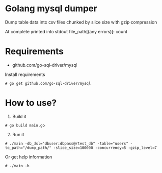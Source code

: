 Golang mysql dumper
=====

Dump table data into csv files chunked by slice size with gzip compression

At complete printed into stdout file_path[(any errors)]: count


Requirements
=====

* github.com/go-sql-driver/mysql


Install requirements

```
# go get github.com/go-sql-driver/mysql
```


How to use?
=====

1. Build it 

```
# go build main.go
```

2. Run it

```
# ./main -db_dsl="dbuser:dbpass@/test_db" -table="users" -to_path="/dump_path/" -slice_size=100000 -concurrency=5 -gzip_level=7
```

Or get help information

```
# ./main -h
```